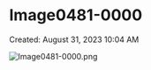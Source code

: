 # Image0481-0000

Created: August 31, 2023 10:04 AM

![Image0481-0000.png](Image0481-0000%20db8be94823e14adca534e73d51179a73/Image0481-0000.png)